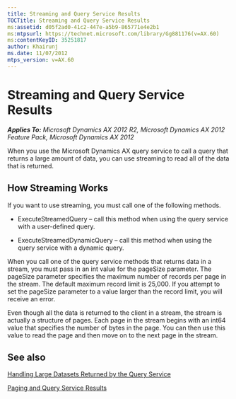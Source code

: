 ```yaml
---
title: Streaming and Query Service Results
TOCTitle: Streaming and Query Service Results
ms:assetid: d05f2ad0-41c2-447e-a5b9-865771e4e2b1
ms:mtpsurl: https://technet.microsoft.com/library/Gg881176(v=AX.60)
ms:contentKeyID: 35251817
author: Khairunj
ms.date: 11/07/2012
mtps_version: v=AX.60
---
```


# Streaming and Query Service Results 


_**Applies To:** Microsoft Dynamics AX 2012 R2, Microsoft Dynamics AX 2012 Feature Pack, Microsoft Dynamics AX 2012_

When you use the Microsoft Dynamics AX query service to call a query that returns a large amount of data, you can use streaming to read all of the data that is returned.

## How Streaming Works

If you want to use streaming, you must call one of the following methods.

  - ExecuteStreamedQuery – call this method when using the query service with a user-defined query.

  - ExecuteStreamedDynamicQuery – call this method when using the query service with a dynamic query.

When you call one of the query service methods that returns data in a stream, you must pass in an int value for the pageSize parameter. The pageSize parameter specifies the maximum number of records per page in the stream. The default maximum record limit is 25,000. If you attempt to set the pageSize parameter to a value larger than the record limit, you will receive an error.

Even though all the data is returned to the client in a stream, the stream is actually a structure of pages. Each page in the stream begins with an int64 value that specifies the number of bytes in the page. You can then use this value to read the page and then move on to the next page in the stream.

## See also

[Handling Large Datasets Returned by the Query Service](handling-large-datasets-returned-by-the-query-service.md)

[Paging and Query Service Results](paging-and-query-service-results.md)

